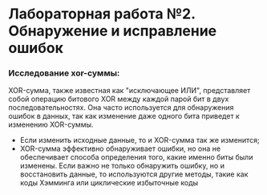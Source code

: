 # Лабораторная работа №2. Обнаружение и исправление ошибок
### Исследование xor-суммы:
XOR-сумма, также известная как "исключающее ИЛИ", представляет собой операцию битового XOR между каждой парой бит в двух последовательностях. Она часто используется для обнаружения ошибок в данных, так как изменение даже одного бита приведет к изменению XOR-суммы.

- Если изменить исходные данные, то и XOR-сумма так же изменится;
- XOR-сумма эффективно обнаруживает ошибки, но она не обеспечивает способа определения того, какие именно биты были изменены. Если важно не только обнаружить ошибку, но и восстановить данные, то используются другие методы, такие как коды Хэмминга или циклические избыточные коды
